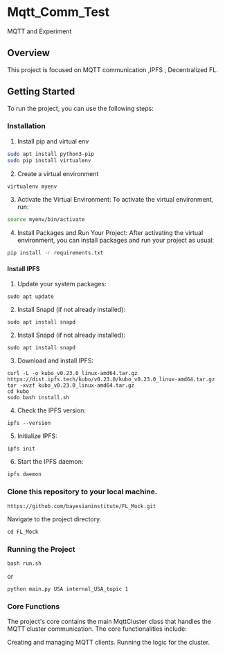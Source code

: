 # Mqtt_Comm_Test
MQTT and Experiment

## Overview
This project is focused on MQTT communication ,IPFS , Decentralized FL.

## Getting Started
To run the project, you can use the following steps:



### Installation
1. Install pip and virtual env
```bash
sudo apt install python3-pip
sudo pip install virtualenv
```

2. Create a virtual environment

```bash
virtualenv myenv
```

3. Activate the Virtual Environment:
   To activate the virtual environment, run:

```bash
source myenv/bin/activate
```

4. Install Packages and Run Your Project:
   After activating the virtual environment, you can install packages and run your project as usual:

```bash
pip install -r requirements.txt
```
#### Install IPFS 

1) Update your system packages:

```
sudo apt update
```
2) Install Snapd (if not already installed):
```
sudo apt install snapd
```
2) Install Snapd (if not already installed):
```
sudo apt install snapd
```
3) Download and install IPFS:
```
curl -L -o kubo_v0.23.0_linux-amd64.tar.gz https://dist.ipfs.tech/kubo/v0.23.0/kubo_v0.23.0_linux-amd64.tar.gz
tar -xvzf kubo_v0.23.0_linux-amd64.tar.gz
cd kubo
sudo bash install.sh

```
4) Check the IPFS version:
```
ipfs --version
```
5) Initialize IPFS:
```
ipfs init
``` 
6) Start the IPFS daemon:
```
ipfs daemon
``` 

### Clone this repository to your local machine.

```
https://github.com/bayesianinstitute/FL_Mock.git
```

Navigate to the project directory.
```
cd FL_Mock
```


### Running the Project

```
bash run.sh
```

or

```
python main.py USA internal_USA_topic 1
```


### Core Functions
The project's core contains the main MqttCluster class that handles the MQTT cluster communication. The core functionalities include:

Creating and managing MQTT clients.
Running the logic for the cluster.